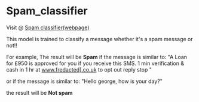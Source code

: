 # Spam_classifier

Visit @ <a href='https://harsha-vardhan-reddy-07-spam-classifier-app-gwdnfo.streamlit.app/'>Spam classifier(webpage)</a>

This model is trained to classify a message whether it's a spam message or not!!

For example,
The result will be <b>Spam</b> 
if the message is similar to:
"A Loan for £950 is approved for you if you receive this SMS. 1 min verification & cash in 1 hr at www.fredacted].co.uk to opt out reply stop "

or if the message is similar to:
"Hello george, how is your day?"

the result will be <b>Not spam</b>
